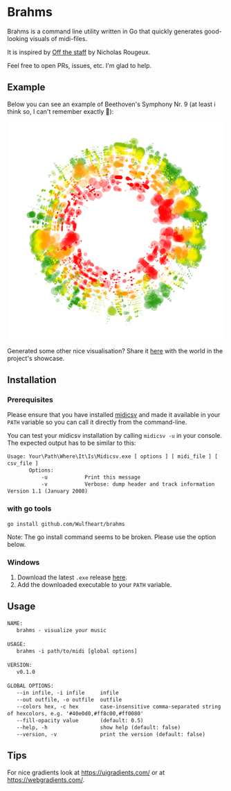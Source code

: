 

# Brahms

Brahms is a command line utility written in Go that quickly generates good-looking visuals of midi-files.

It is inspired by [Off the staff](https://www.c82.net/offthestaff/) by Nicholas Rougeux.

Feel free to open PRs, issues, etc. I'm glad to help.

## Example

Below you can see an example of Beethoven's Symphony Nr. 9 (at least i think so, I can't remember exactly 🤷‍):

![Img](./midi2csv/beethoven_9.png)

Generated some other nice visualisation? Share it [here](https://github.com/Wulfheart/brahms/issues/new?assignees=&labels=showcase&template=showcase.md&title=) with the world in the project's showcase.

## Installation

### Prerequisites

Please ensure that you have installed [midicsv](https://www.fourmilab.ch/webtools/midicsv/) and made it available in your ``PATH`` variable so you can call it directly from the command-line.

You can test your midicsv installation by calling ``midicsv -u`` in your console. The expected output has to be similar to this:

```
Usage: Your\Path\Where\It\Is\Midicsv.exe [ options ] [ midi_file ] [ csv_file ]
       Options:
           -u            Print this message
           -v            Verbose: dump header and track information
Version 1.1 (January 2008)
```

### with go tools

```
go install github.com/Wulfheart/brahms
```
Note: The go install command seems to be broken. Please use the option below.

### Windows

1. Download the latest ``.exe`` release [here](https://github.com/Wulfheart/brahms/releases).
2. Add the downloaded executable to your ``PATH`` variable.

## Usage

````
NAME:
   brahms - visualize your music

USAGE:
   brahms -i path/to/midi [global options]

VERSION:
   v0.1.0

GLOBAL OPTIONS:
   --in infile, -i infile     infile
   --out outfile, -o outfile  outfile
   --colors hex, -c hex       case-insensitive comma-separated string of hexcolors, e.g. '#40e0d0,#ff8c00,#ff0080'
   --fill-opacity value       (default: 0.5)
   --help, -h                 show help (default: false)
   --version, -v              print the version (default: false)
````

## Tips

For nice gradients look at https://uigradients.com/ or at https://webgradients.com/.


